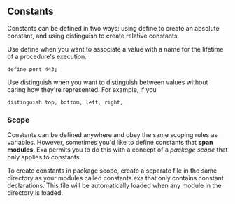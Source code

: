 ## Constants

Constants can be defined in two ways: using define to create an absolute constant, and using distinguish to create relative constants.

Use define when you want to associate a value with a name for the lifetime of a procedure's execution.

	define port 443;

Use distinguish when you want to distinguish between values without caring how they're represented. For example, if you 

	distinguish top, bottom, left, right;
	
### Scope

Constants can be defined anywhere and obey the same scoping rules as variables. However, sometimes you'd like to define constants that **span modules**. Exa permits you to do this with a concept of a *package scope* that only applies to constants.

To create constants in package scope, create a separate file in the same directory as your modules called constants.exa that only contains constant declarations. This file will be automatically loaded when any module in the directory is loaded.